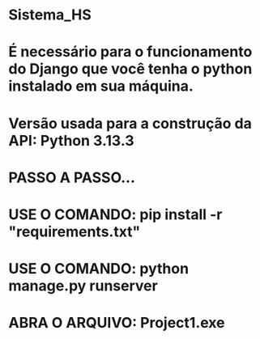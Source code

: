 # Sistema_HS
# É necessário para o funcionamento do Django que você tenha o python instalado em sua máquina.
# Versão usada para a construção da API: Python 3.13.3

# PASSO A PASSO...

# USE O COMANDO: pip install -r "requirements.txt"
# USE O COMANDO: python manage.py runserver
# ABRA O ARQUIVO: Project1.exe

